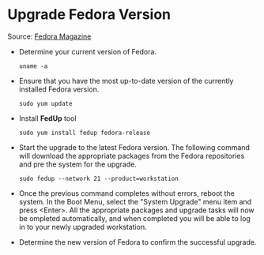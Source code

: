 Upgrade Fedora Version
======================
Source:  [Fedora Magazine](http://fedoramagazine.org/upgrading-to-fedora-21-workstation-from-fedora-20/)

- Determine your current version of Fedora.
  ```
  uname -a
  ```

- Ensure that you have the most up-to-date version of the currently installed Fedora version.
  ```
  sudo yum update
  ```
  
- Install **FedUp** tool
  ```
  sudo yum install fedup fedora-release
  ```
  
- Start the upgrade to the latest Fedora version.  The following command will download the appropriate packages from the Fedora repositories and pre the system for the upgrade.
  ```
  sudo fedup --network 21 --product=workstation
  ```
  
- Once the previous command completes without errors, reboot the system.  In the Boot Menu, select the "System Upgrade" menu item and press \<Enter\>.  All the appropriate packages and upgrade tasks will now be ompleted automatically, and when completed you will be able to log in to your newly upgraded workstation.

- Determine the new version of Fedora to confirm the successful upgrade.

  
